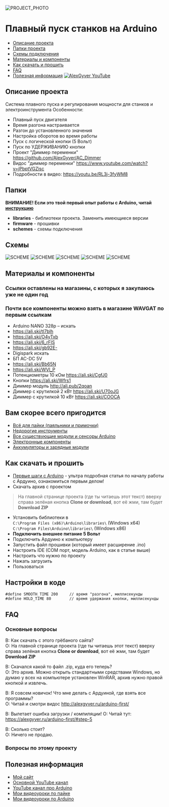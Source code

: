 ![PROJECT_PHOTO](https://github.com/AlexGyver/Smooth_start/blob/master/proj_img.jpg)
# Плавный пуск станков на Arduino
* [Описание проекта](#chapter-0)
* [Папки проекта](#chapter-1)
* [Схемы подключения](#chapter-2)
* [Материалы и компоненты](#chapter-3)
* [Как скачать и прошить](#chapter-4)
* [FAQ](#chapter-5)
* [Полезная информация](#chapter-6)
[![AlexGyver YouTube](http://alexgyver.ru/git_banner.jpg)](https://www.youtube.com/channel/UCgtAOyEQdAyjvm9ATCi_Aig?sub_confirmation=1)

<a id="chapter-0"></a>
## Описание проекта
Система плавного пуска и регулирования мощности для станков и электроинструмента
Особенности:
- Плавный пуск двигателя
- Время разгона настраивается
- Разгон до установленного значения
- Настройка оборотов во время работы
- Пуск с логической кнопки (5 Вольт)
- Пуск по УДЕРЖИВАНИЮ кнопки
- Проект "Диммер переменки" https://github.com/AlexGyver/AC_Dimmer
- Видос "диммер переменки" https://www.youtube.com/watch?v=jPbptVGZisc
- Подробности в видео: https://youtu.be/RL3j-3fyWM8
<a id="chapter-1"></a>
## Папки
**ВНИМАНИЕ! Если это твой первый опыт работы с Arduino, читай [инструкцию](#chapter-4)**
- **libraries** - библиотеки проекта. Заменить имеющиеся версии
- **firmware** - прошивки
- **schemes** - схемы подключения

<a id="chapter-2"></a>
## Схемы
![SCHEME](https://github.com/AlexGyver/Smooth_start/blob/master/schemes/scheme1.jpg)
![SCHEME](https://github.com/AlexGyver/Smooth_start/blob/master/schemes/scheme2.jpg)
![SCHEME](https://github.com/AlexGyver/Smooth_start/blob/master/schemes/scheme3.jpg)
![SCHEME](https://github.com/AlexGyver/Smooth_start/blob/master/schemes/scheme4.jpg)
![SCHEME](https://github.com/AlexGyver/Smooth_start/blob/master/schemes/scheme5.jpg)

<a id="chapter-3"></a>
## Материалы и компоненты
### Ссылки оставлены на магазины, с которых я закупаюсь уже не один год
### Почти все компоненты можно взять в магазине WAVGAT по первым ссылкам
* Arduino NANO 328p – искать
* https://ali.ski/tI7blh
* https://ali.ski/O4yTxb
* https://ali.ski/6_rFIS
* https://ali.ski/gb92E-
* Digispark искать
* БП AC-DC 5V
* https://ali.ski/Bb65N
* https://ali.ski/WVl_P
* Потенциометры 10 кОм https://ali.ski/CgfJ0
* Кнопки https://ali.ski/Wfrs1
* Диммер модуль http://ali.pub/2qoan
* Диммер с крутилкой 2 кВт https://ali.ski/U70oJG
* Диммер с крутилкой 10 кВт https://ali.ski/COOCA

## Вам скорее всего пригодится
* [Всё для пайки (паяльники и примочки)](http://alexgyver.ru/all-for-soldering/)
* [Недорогие инструменты](http://alexgyver.ru/my_instruments/)
* [Все существующие модули и сенсоры Arduino](http://alexgyver.ru/arduino_shop/)
* [Электронные компоненты](http://alexgyver.ru/electronics/)
* [Аккумуляторы и зарядные модули](http://alexgyver.ru/18650/)

<a id="chapter-4"></a>
## Как скачать и прошить
* [Первые шаги с Arduino](http://alexgyver.ru/arduino-first/) - ультра подробная статья по началу работы с Ардуино, ознакомиться первым делом!
* Скачать архив с проектом
> На главной странице проекта (где ты читаешь этот текст) вверху справа зелёная кнопка **Clone or download**, вот её жми, там будет **Download ZIP**
* Установить библиотеки в  
`C:\Program Files (x86)\Arduino\libraries\` (Windows x64)  
`C:\Program Files\Arduino\libraries\` (Windows x86)
* **Подключить внешнее питание 5 Вольт**
* Подключить Ардуино к компьютеру
* Запустить файл прошивки (который имеет расширение .ino)
* Настроить IDE (COM порт, модель Arduino, как в статье выше)
* Настроить что нужно по проекту
* Нажать загрузить
* Пользоваться  

## Настройки в коде
    #define SMOOTH_TIME 200     // время "разгона", миллисекунды
    #define HOLD_TIME 80        // время удержания кнопки, миллисекунды
	
<a id="chapter-5"></a>
## FAQ
### Основные вопросы
В: Как скачать с этого грёбаного сайта?  
О: На главной странице проекта (где ты читаешь этот текст) вверху справа зелёная кнопка **Clone or download**, вот её жми, там будет **Download ZIP**

В: Скачался какой то файл .zip, куда его теперь?  
О: Это архив. Можно открыть стандартными средствами Windows, но думаю у всех на компьютере установлен WinRAR, архив нужно правой кнопкой и извлечь.

В: Я совсем новичок! Что мне делать с Ардуиной, где взять все программы?  
О: Читай и смотри видос http://alexgyver.ru/arduino-first/

В: Вылетает ошибка загрузки / компиляции!
О: Читай тут: https://alexgyver.ru/arduino-first/#step-5

В: Сколько стоит?  
О: Ничего не продаю.

### Вопросы по этому проекту

<a id="chapter-6"></a>
## Полезная информация
* [Мой сайт](http://alexgyver.ru/)
* [Основной YouTube канал](https://www.youtube.com/channel/UCgtAOyEQdAyjvm9ATCi_Aig?sub_confirmation=1)
* [YouTube канал про Arduino](https://www.youtube.com/channel/UC4axiS76D784-ofoTdo5zOA?sub_confirmation=1)
* [Мои видеоуроки по пайке](https://www.youtube.com/playlist?list=PLOT_HeyBraBuMIwfSYu7kCKXxQGsUKcqR)
* [Мои видеоуроки по Arduino](http://alexgyver.ru/arduino_lessons/)
